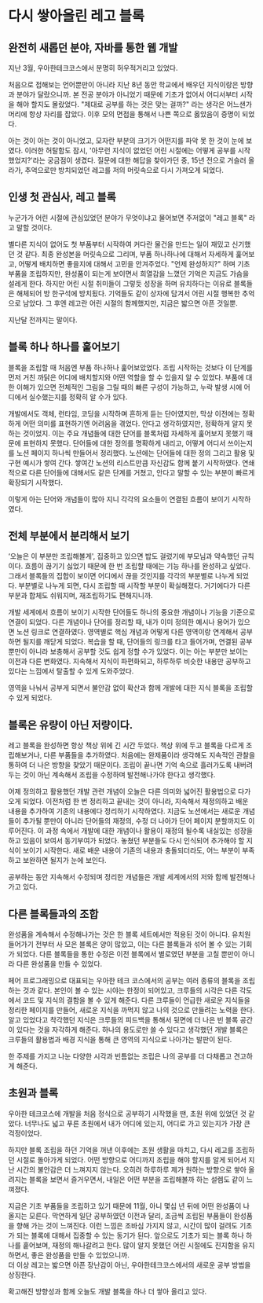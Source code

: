 # 다시 쌓아올린 레고 블록

## 완전히 새롭던 분야, 자바를 통한 웹 개발
 
지난 3월, 우아한테크코스에서 분명히 허우적거리고 있었다.  
  
처음으로 접해보는 언어뿐만이 아니라 지난 8년 동안 학교에서 배우던 지식이랑은 방향과 분야가 달랐으니까.
본 전공 분야가 아니었기 때문에 기초가 없어서 어디서부터 시작을 해야 할지도 몰랐었다.
"제대로 공부를 하는 것은 맞는 걸까?" 라는 생각은 어느샌가 머리에 항상 자리를 잡았다.
이후 모의 면접을 통해서 나쁜 쪽으로 옳았음이 증명이 되었다.  
  
아는 것이 아는 것이 아니었고, 모자란 부분의 크기가 어떤지를 파악 못 한 것이 눈에 보였다.
이러한 허탈함도 잠시, '아무런 지식이 없었던 어린 시절에는 어떻게 공부를 시작했었지?'라는 궁금점이 생겼다.
질문에 대한 해답을 찾아가던 중, 15년 전으로 거슬러 올라가, 추억으로만 방치되었던 레고를 저의 머릿속으로 다시 가져오게 되었다.

## 인생 첫 관심사, 레고 블록
 
누군가가 어린 시절에 관심있었던 분야가 무엇이냐고 물어보면 주저없이 "레고 블록" 라고 말할 것이다. 
  
별다른 지식이 없어도 첫 부품부터 시작하여 커다란 물건을 만드는 일이 재밌고 신기했던 것 같다.
최종 완성본을 머릿속으로 그리며, 부품 하나하나에 대해서 자세하게 훑어보고, 어떻게 배치하면 좋을지에 대해서 고민을 안겨주었다. 
"언제 완성하지?" 하며 기초 부품을 조립하지만, 완성품이 되는게 보이면서 희열감을 느꼈던 기억은 지금도 가슴을 설레게 한다.
하지만 어린 시절 취미들이 그렇듯 성장을 하며 유치하다는 이유로 블록들은 해체되어 방 한구석에 방치됬다.
기억들도 같이 상자에 담겨서 어린 시절 행복한 추억으로 남았다.
그 후엔 레고란 어린 시절의 함께했지만, 지금은 밟으면 아픈 것일뿐.  
  
지난달 전까지는 말이다.  
 
## 블록 하나 하나를 훝어보기
 
블록을 조립할 때 처음엔 부품 하나하나 훑어보았었다.
조립 시작하는 것보다 이 단계를 먼저 거친 까닭은 어디에 배치할지와 어떤 역할을 할 수 있을지 알 수 있었다.
부품에 대한 이해가 있으면 전체적인 그림을 그릴 때의 빠른 구성이 가능하고, 누락 발생 시에 어디에서 실수했는지를 정확히 알 수가 있다.  
    
개발에서도 객체, 런타임, 코딩을 시작하며 흔하게 듣는 단어였지만, 막상 이전에는 정확하게 어떤 의미를 표현하기엔 어려움을 겪었다.
안다고 생각하였지만, 정확하게 알지 못하는 것이었지.
이는 주요 개념들에 대한 단어를 블록처럼 자세하게 훑어보지 못했기 때문에 표현하지 못했다.
단어들에 대한 정의를 명확하게 내리고, 어떻게 어디서 쓰이는지를 노션 페이지 하나씩 만들어서 정리했다.
노션에는 단어들에 대한 정의 그리고 활용 및 구현 예시가 쌓여 간다.
쌓여간 노션의 리스트만큼 자신감도 함께 붙기 시작하였다.
연쇄적으로 다른 단어들에 대해서도 같은 단계를 거쳤고, 안다고 말할 수 있는 부분이 빠르게 확장되기 시작했다.  
  
이렇게 아는 단어와 개념들이 많아 지니 각각의 요소들이 연결된 흐름이 보이기 시작하였다.
 
## 전체 부분에서 분리해서 보기
 
‘오늘은 이 부분만 조립해볼게', 집중하고 있으면 밥도 걸렀기에 부모님과 약속했던 규칙이다.
흐름이 끊기기 싫었기 때문에 한 번 조립할 때에는 기능 하나를 완성하고 싶었다.
그래서 블록들의 집합이 보이면 어디에서 끊을 것인지를 각각의 부분별로 나누게 되었다.
부분별로 나누게 되면, 다시 조립할 때 시작할 부분이 확실해졌다.
거기에다가 다른 부분과 합체도 쉬워지며, 재조립하기도 편해지니까.  
  
개발 세계에서 흐름이 보이기 시작한 단어들도 하나의 중요한 개념이나 기능을 기준으로 연결이 되었다.
다른 개념이나 단어를 정리할 때, 내가 이미 정의한 예시나 용어가 있으면 노션 링크로 연결하였다.
영역별로 핵심 개념과 어떻게 다른 영역이랑 연계해서 공부하면 될지를 깨닫게 되었다.
복습을 할 때, 단어들의 링크를 타고 들어가며, 연결된 공부 뿐만이 아니라 보충해서 공부할 것도 쉽게 정할 수가 있었다.
이는 아는 부분만 보이는 이전과 다른 변화였다.
지속해서 지식이 파편화되고, 하루하루 비슷한 내용만 공부하고 있다는 느낌에서 탈출할 수 있게 도와주었다.  
  
영역을 나눠서 공부게 되면서 불안감 없이 확산과 함께 개발에 대한 지식 블록을 조립할 수 있게 되었다.
 
## 블록은 유량이 아닌 저량이다.
 
레고 블록을 완성하면 항상 책상 위에 긴 시간 두었다.
책상 위에 두고 블록을 다르게 조립해보거나, 다른 부품들을 추가하였다.
처음에는 완제품이라 생각해도 지속적인 관찰을 통하여 더 나은 방향을 찾았기 때문이다.
조립이 끝나면 기억 속으로 흘러가도록 내버려 두는 것이 아닌 계속해서 조립을 수정하며 발전해나가야 한다고 생각했다.  
  
어제 정의하고 활용했던 개발 관련 개념이 오늘은 다른 의미와 넓어진 활용법으로 다가오게 되었다.
이전처럼 한 번 정리하고 끝내는 것이 아니라, 지속해서 재정의하고 배운 내용을 추가하여 기존의 내용에다 정리하기 시작하였다.
지금도 노션에서는 새로운 개념들이 추가될 뿐만이 아니라 단어들의 재정의, 수정 더 나아가 단어 페이지 분할까지도 이루어진다.
이 과정 속에서 개발에 대한 개념이나 활용이 재정의 될수록 내실있는 성장을 하고 있음이 보여서 동기부여가 되었다.
놓쳤던 부분들도 다시 인식되어 추가해야 할 지식이 보이기 시작한다.
새로 배운 내용이 기존의 내용과 충돌되더라도, 어느 부분이 부족하고 보완하면 될지가 눈에 보인다.  
  
공부하는 동안 지속해서 수정되며 정리한 개념들은 개발 세계에서의 저와 함께 발전해나가고 있다. 

## 다른 블록들과의 조합

완성품을 계속해서 수정해나가는 것은 한 블록 세트에서만 적용된 것이 아니다.
유치원 들어가기 전부터 사 모은 블록은 양이 많았고, 이는 다른 블록들과 섞어 볼 수 있는 기회가 되었다.
다른 블록들을 통한 수정은 이전 블록에서 별로였던 부분을 고칠 뿐만이 아니라 다른 완성품을 만들 수 있었다.  
  
페어 프로그래밍으로 대표되는 우아한 테크 코스에서의 공부는 여러 종류의 블록을 조립하는 것과 같다.
본인이 볼 수 있는 시야는 한정이 되어있고, 크루들의 시각은 다른 각도에서 코드 및 지식의 결함을 볼 수 있게 해준다.
다른 크루들이 언급한 새로운 지식들을 정리한 페이지를 만들어, 새로운 지식을 까먹지 않고 나의 것으로 만들려는 노력을 한다.
알고 있었다고 착각했던 지식은 크루들의 피드백을 통해서 뒷면에 더 나은 빈 블록 공간이 있다는 것을 자각하게 해준다.
하나의 용도로만 쓸 수 있다고 생각했던 개발 블록은 크루들의 활용법과 배경 지식을 통해 큰 영역의 지식으로 나아가는 발판이 된다.
  
한 주제를 가지고 나눈 다양한 시각과 빈틈없는 조립은 나의 공부를 더 다채롭고 견고하게 해준다. 
 
## 초원과 블록
 
우아한 테크코스에 개발을 처음 정식으로 공부하기 시작했을 땐, 초원 위에 있었던 것 같았다.
너무나도 넓고 푸른 초원에서 내가 어디에 있는지, 어디로 가고 있는지가 가장 큰 걱정이었다.  
  
하지만 블록 조립을 하던 기억을 꺼낸 이후에는 초원 생활을 마치고, 다시 레고를 조립하던 시절로 돌아가게 되었다.
어떤 방향으로 어디까지 조립을 해야 할지를 알게 되어서 지난 시간의 불안감은 더 느껴지지 않는다.
오히려 하루하루 제가 원하는 방향으로 쌓아 올려지는 블록을 보면서 즐거우면서, 내일은 어떤 부분을 조립해볼까 하는 설렘도 같이 느껴졌다.  
  
지금은 기초 부품들을 조립하고 있기 때문에 11월, 아니 몇십 년 뒤에 어떤 완성품이 나올지는 모른다.
막연하게 일단 공부하였던 이전과 달리, 조금씩 조립된 부품들이 완성품을 향해 가는 것이 느껴진다.
이런 느낌은 조바심 가지지 않고, 시간이 많이 걸려도 기초가 되는 블록에 대해서 집중할 수 있는 동기가 된다.
앞으로도 기초가 되는 블록 하나 하나를 훝어보며, 재정의 해나갈려고 한다.
많이 알지 못했던 어린 시절에도 진지함을 유지하면서, 좋은 완성품을 만들 수 있었으니까.  
더 이상 레고는 밟으면 아픈 장난감이 아닌, 우아한테크코스에서의 새로운 공부 방법을 상징한다.
  
확고해진 방향성과 함께 오늘도 개발 블록을 하나 더 쌓아 올리고 있다.
